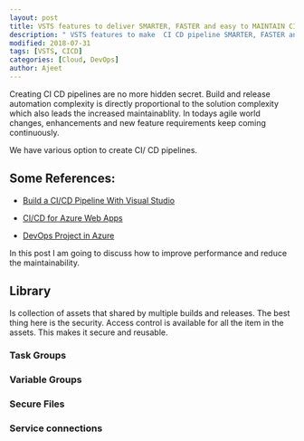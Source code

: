 ```yaml
---
layout: post
title: VSTS features to deliver SMARTER, FASTER and easy to MAINTAIN CI CD pipelines
description: " VSTS features to make  CI CD pipeline SMARTER, FASTER and MAINTAINABLE"
modified: 2018-07-31
tags: [VSTS, CICD]
categories: [Cloud, DevOps]
author: Ajeet
---
```

Creating CI CD pipelines are no more hidden secret. Build and release automation complexity is directly proportional to the solution complexity which also leads the increased maintainablity. In todays agile world changes, enhancements and new feature requirements keep coming continuously. 

We have various option to create CI/ CD pipelines.
## Some References:
*   [Build a CI/CD Pipeline With Visual Studio](https://dzone.com/articles/build-a-cicd-pipeline-with-visual-studio)

*   [CI/CD for Azure Web Apps](https://azure.microsoft.com/en-in/solutions/architecture/vsts-continuous-integration-and-continuous-deployment-for-azure-web-apps/)

*   [DevOps Project in Azure](http://www.azure365.co.in/azure/devops/DevOpsProject)
 
In this post I am going to discuss how to improve performance and reduce the maintainability.  
<!--more-->

<!--![smarter](https://i.gifer.com/8s3Z.gif)-->

## Library

Is collection of assets that shared by multiple builds and releases. The best thing here is the security. Access control is available for all the item in the assets. This makes it secure and reusable.

### Task Groups
### Variable Groups
### Secure Files
### Service connections

